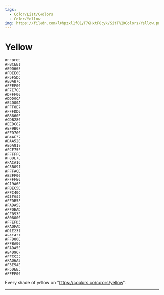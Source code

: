 ```yaml
---
tags:
  - Color/List/Coolors
  - Color/Yellow
img: https://filedn.com/l0hpzxl1f01yT7GHxtF8cyk/SitT%20Colors/Yellow.png
---
```

# Yellow
```palette
#FFBF00
#FBCEB1
#E9D66B
#FDEE00
#F5F5DC
#E0AB76
#FFEF00
#F7E7CE
#DFFF00
#DDD06A
#E4D00A
#FFF8E7
#FFFDD0
#B8860B
#CDB280
#EEDC82
#EF9B0F
#FFD700
#D4AF37
#DAA520
#E6A817
#FCF75E
#FFFFF0
#F8DE7E
#FACA16
#C3B091
#FFFACD
#E3FF00
#FFFFE0
#C19A6B
#FBEC5D
#FFC40C
#E3F988
#FFDB58
#FADA5E
#FFDEAD
#CFB53B
#808000
#FFEFD5
#FADFAD
#D1E231
#F4C431
#FFD800
#FFBA00
#FADA5E
#E4D96F
#FFCC33
#FAD6A5
#F3E5AB
#F5DEB3
#FFFF00
```

Every shade of yellow on "https://coolors.co/colors/yellow".


----

